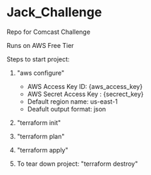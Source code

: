 # Jack_Challenge
Repo for Comcast Challenge

Runs on AWS Free Tier

Steps to start project:
1. "aws configure"
    - AWS Access Key ID: {aws_access_key}
    - AWS Secret Access Key : {secrect_key}
    - Default region name: us-east-1
    - Deafult output format: json

2. "terraform init"
3. "terraform plan"
4. "terraform apply"
5. To tear down project: "terraform destroy"


